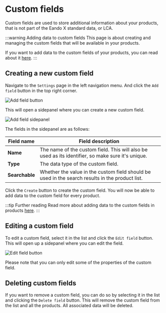 # Custom fields

Custom fields are used to store additional information about your products, that is not part of the Eando X standard data, or LCA.

:::warning Adding data to custom fields
This page is about creating and managing the custom fields that will be available in your products.

If you want to add data to the custom fields of your products, you can read about it [here](/documentation/product/creating-a-product#custom-fields).
:::

## Creating a new custom field

Navigate to the `Settings` page in the left navigation menu. And click the `Add field` button in the top right corner.

![Add field button](/images/settings/add-field-button.jpg)

This will open a sidepanel where you can create a new custom field.

![Add field sidepanel](/images/settings/create-custom-field-modal.jpg)

The fields in the sidepanel are as follows:

| Field name     | Field description                                                                                 |
| -------------- | ------------------------------------------------------------------------------------------------- |
| **Name**       | The name of the custom field. This will also be used as its identifier, so make sure it's unique. |
| **Type**       | The data type of the custom field.                                                                |
| **Searchable** | Whether the value in the custom field should be used in the search results in the product list.   |

Click the `Create` button to create the custom field. You will now be able to add data to the custom field for every product.

:::tip Further reading
Read more about adding data to the custom fields in products [here](/documentation/product/creating-a-product#custom-fields).
:::

## Editing a custom field

To edit a custom field, select it in the list and click the `Edit field` button. This will open up a sidepanel where you can edit the field.

![Edit field button](/images/settings/edit-field.jpg)

Please note that you can only edit some of the properties of the custom field.

## Deleting custom fields

If you want to remove a custom field, you can do so by selecting it in the list and clicking the `Delete field` button. This will remove the custom field from the list and all the products. All associated data will be deleted.